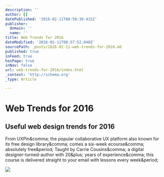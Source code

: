 ```yaml
---
description: ''
author: []
datePublished: '2016-02-11T08:58:38.415Z'
publisher:
  domain: ''
  name: ''
title: Web Trends for 2016
dateModified: '2016-02-11T08:57:52.040Z'
sourcePath: _posts/2016-02-11-web-trends-for-2016.md
published: true
inFeed: true
hasPage: true
inNav: false
url: web-trends-for-2016/index.html
_context: 'http://schema.org'
_type: Article

---
```

# Web Trends for 2016

<article style=""><h1>Useful web design trends for 2016</h1><p>From UXPin&amp;comma; the popular collaborative UX platform also known for its free design library&amp;comma; comes a six-week ecourse&amp;comma; absolutely free&amp;period; Taught by Carrie Cousins&amp;comma; a digital designer-turned-author with 20&amp;plus; years of experience&amp;comma; this course is delivered straight to your email with lessons every week&amp;period;</p><img src="http://media.creativebloq.futurecdn.net/sites/creativebloq.com/files/imagecache/v2_article_image/articles/article/2016/02/web_trends_ecourse_prime.jpg" /></article>